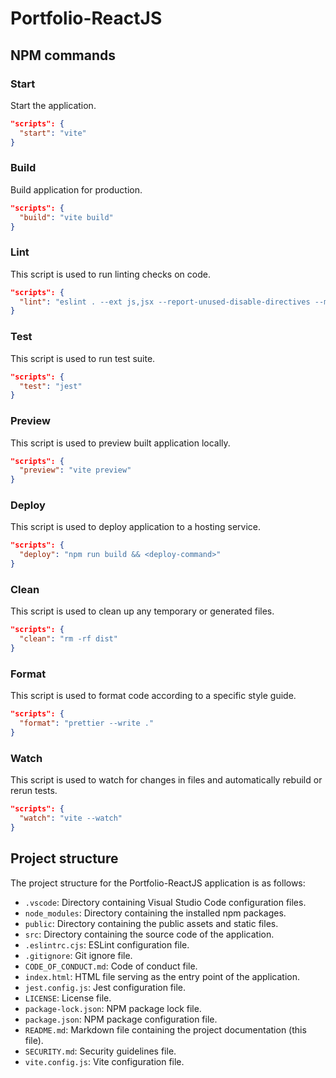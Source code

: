 # Portfolio-ReactJS

## NPM commands

### Start
Start the application.
``` json
"scripts": {
  "start": "vite"
}
```

### Build 
Build application for production.
``` json
"scripts": {
  "build": "vite build"
}
```

### Lint
This script is used to run linting checks on code.
``` json
"scripts": {
  "lint": "eslint . --ext js,jsx --report-unused-disable-directives --max-warnings 0"
}
```

### Test
This script is used to run test suite.
``` json
"scripts": {
  "test": "jest"
}
```

### Preview 
This script is used to preview built application locally.
``` json
"scripts": {
  "preview": "vite preview"
}
```

### Deploy 
This script is used to deploy application to a hosting service.
``` json
"scripts": {
  "deploy": "npm run build && <deploy-command>"
}
```

### Clean
This script is used to clean up any temporary or generated files.
``` json
"scripts": {
  "clean": "rm -rf dist"
}
```

### Format 
This script is used to format code according to a specific style guide.
``` json
"scripts": {
  "format": "prettier --write ."
}
```

### Watch 
This script is used to watch for changes in files and automatically rebuild or rerun tests.
```json
"scripts": {
  "watch": "vite --watch"
}
```

## Project structure

The project structure for the Portfolio-ReactJS application is as follows:

- `.vscode`: Directory containing Visual Studio Code configuration files.
- `node_modules`: Directory containing the installed npm packages.
- `public`: Directory containing the public assets and static files.
- `src`: Directory containing the source code of the application.
- `.eslintrc.cjs`: ESLint configuration file.
- `.gitignore`: Git ignore file.
- `CODE_OF_CONDUCT.md`: Code of conduct file.
- `index.html`: HTML file serving as the entry point of the application.
- `jest.config.js`: Jest configuration file.
- `LICENSE`: License file.
- `package-lock.json`: NPM package lock file.
- `package.json`: NPM package configuration file.
- `README.md`: Markdown file containing the project documentation (this file).
- `SECURITY.md`: Security guidelines file.
- `vite.config.js`: Vite configuration file.
